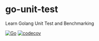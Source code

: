 # go-unit-test
Learn Golang Unit Test and Benchmarking

[![Go](https://github.com/sumitroajiprabowo/go-unit-test/actions/workflows/go.yml/badge.svg?branch=master)](https://github.com/sumitroajiprabowo/go-unit-test/actions/workflows/go.yml) [![codecov](https://codecov.io/gh/sumitroajiprabowo/go-unit-test/branch/master/graph/badge.svg?token=GC5ATBYU2E)](https://codecov.io/gh/sumitroajiprabowo/go-unit-test)
